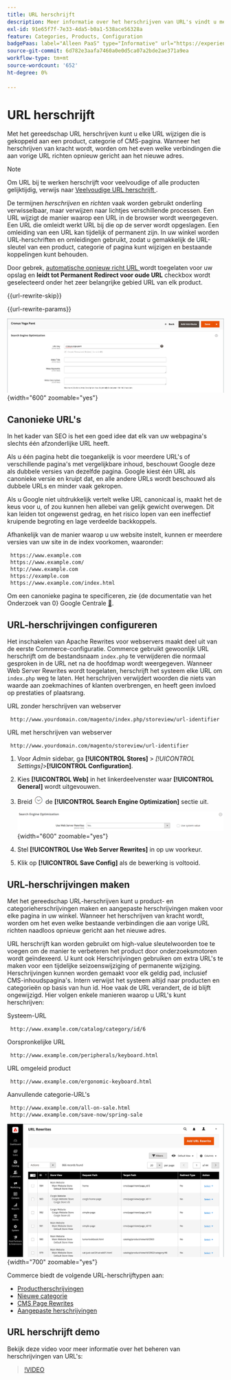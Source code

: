 ```yaml
---
title: URL herschrijft
description: Meer informatie over het herschrijven van URL's vindt u met het gereedschap URL herschrijven van Commerce om URL's te wijzigen die zijn gekoppeld aan een product, categorie of CMS-pagina.
exl-id: 91e65f7f-7e33-4da5-b0a1-538ace56328a
feature: Categories, Products, Configuration
badgePaas: label="Alleen PaaS" type="Informative" url="https://experienceleague.adobe.com/nl/docs/commerce/user-guides/product-solutions" tooltip="Is alleen van toepassing op Adobe Commerce op Cloud-projecten (door Adobe beheerde PaaS-infrastructuur) en op projecten in het veld."
source-git-commit: 6d782e3aafa7460a0e0d5ca07a2bde2ae371a9ea
workflow-type: tm+mt
source-wordcount: '652'
ht-degree: 0%

---
```


# URL herschrijft

Met het gereedschap URL herschrijven kunt u elke URL wijzigen die is gekoppeld aan een product, categorie of CMS-pagina. Wanneer het herschrijven van kracht wordt, worden om het even welke verbindingen die aan vorige URL richten opnieuw gericht aan het nieuwe adres.

>[!NOTE]
>
>Om URL bij te werken herschrijft voor veelvoudige of alle producten gelijktijdig, verwijs naar [ Veelvoudige URL herschrijft ](url-rewrite-product.md#multiple-url-rewrites).

De termijnen _herschrijven_ en _richten_ vaak worden gebruikt onderling verwisselbaar, maar verwijzen naar lichtjes verschillende processen. Een URL wijzigt de manier waarop een URL in de browser wordt weergegeven. Een URL die omleidt werkt URL bij die op de server wordt opgeslagen. Een omleiding van een URL kan tijdelijk of permanent zijn. In uw winkel worden URL-herschriften en omleidingen gebruikt, zodat u gemakkelijk de URL-sleutel van een product, categorie of pagina kunt wijzigen en bestaande koppelingen kunt behouden.

Door gebrek, [ automatische opnieuw richt URL ](url-redirect-product-automatic.md) wordt toegelaten voor uw opslag en **leidt tot Permanent Redirect voor oude URL** checkbox wordt geselecteerd onder het zeer belangrijke gebied URL van elk product.

{{url-rewrite-skip}}

{{url-rewrite-params}}

![ de motoroptimalisering van het Onderzoek - creeer permanent opnieuw richt URL ](./assets/product-search-engine-optimization-create-permanent-redirect.png){width="600" zoomable="yes"}

## Canonieke URL&#39;s

In het kader van SEO is het een goed idee dat elk van uw webpagina&#39;s slechts één afzonderlijke URL heeft.

Als u één pagina hebt die toegankelijk is voor meerdere URL&#39;s of verschillende pagina&#39;s met vergelijkbare inhoud, beschouwt Google deze als dubbele versies van dezelfde pagina. Google kiest één URL als canonieke versie en kruipt dat, en alle andere URLs wordt beschouwd als dubbele URLs en minder vaak gekropen.

Als u Google niet uitdrukkelijk vertelt welke URL canonicaal is, maakt het de keus voor u, of zou kunnen hen allebei van gelijk gewicht overwegen. Dit kan leiden tot ongewenst gedrag, en het risico lopen van een ineffectief kruipende begroting en lage verdeelde backkoppels.

Afhankelijk van de manier waarop u uw website instelt, kunnen er meerdere versies van uw site in de index voorkomen, waaronder:

     https://www.example.com 
     https://www.example.com/ 
     http://www.example.com
     https://example.com 
     https://www.example.com/index.html 

Om een canonieke pagina te specificeren, zie {de documentatie van het Onderzoek van 0} Google Centrale [&#128279;](https://developers.google.com/search/docs/crawling-indexing/consolidate-duplicate-urls).

## URL-herschrijvingen configureren

Het inschakelen van Apache Rewrites voor webservers maakt deel uit van de eerste Commerce-configuratie. Commerce gebruikt gewoonlijk URL herschrijft om de bestandsnaam `index.php` te verwijderen die normaal gesproken in de URL net na de hoofdmap wordt weergegeven. Wanneer Web Server Rewrites wordt toegelaten, herschrijft het systeem elke URL om `index.php` weg te laten. Het herschrijven verwijdert woorden die niets van waarde aan zoekmachines of klanten overbrengen, en heeft geen invloed op prestaties of plaatsrang.

URL zonder herschrijven van webserver

     http://www.yourdomain.com/magento/index.php/storeview/url-identifier

URL met herschrijven van webserver

     http://www.yourdomain.com/magento/storeview/url-identifier

1. Voor _Admin_ sidebar, ga **[!UICONTROL Stores]** > _[!UICONTROL Settings]_>**[!UICONTROL Configuration]**.

1. Kies **[!UICONTROL Web]** in het linkerdeelvenster waar **[!UICONTROL General]** wordt uitgevouwen.

1. Breid ![ selecteur van de Uitbreiding ](../assets/icon-display-expand.png) de **[!UICONTROL Search Engine Optimization]** sectie uit.

   ![ Algemene configuratie - de optimalisering van de Webonderzoekmachine ](../configuration-reference/general/assets/web-search-engine-optimization.png){width="600" zoomable="yes"}

1. Stel **[!UICONTROL Use Web Server Rewrites]** in op uw voorkeur.

1. Klik op **[!UICONTROL Save Config]** als de bewerking is voltooid.

## URL-herschrijvingen maken

Met het gereedschap URL-herschrijven kunt u product- en categorieherschrijvingen maken en aangepaste herschrijvingen maken voor elke pagina in uw winkel. Wanneer het herschrijven van kracht wordt, worden om het even welke bestaande verbindingen die aan vorige URL richten naadloos opnieuw gericht aan het nieuwe adres.

URL herschrijft kan worden gebruikt om high-value sleutelwoorden toe te voegen om de manier te verbeteren het product door onderzoeksmotoren wordt geïndexeerd. U kunt ook Herschrijvingen gebruiken om extra URL&#39;s te maken voor een tijdelijke seizoenswijziging of permanente wijziging. Herschrijvingen kunnen worden gemaakt voor elk geldig pad, inclusief CMS-inhoudspagina&#39;s. Intern verwijst het systeem altijd naar producten en categorieën op basis van hun id. Hoe vaak de URL verandert, de id blijft ongewijzigd. Hier volgen enkele manieren waarop u URL&#39;s kunt herschrijven:

Systeem-URL

     http://www.example.com/catalog/category/id/6

Oorspronkelijke URL

     http://www.example.com/peripherals/keyboard.html

URL omgeleid product

     http://www.example.com/ergonomic-keyboard.html

Aanvullende categorie-URL&#39;s

     http://www.example.com/all-on-sale.html
     http://www.example.com/save-now/spring-sale 

![ URL herschrijft net ](./assets/url-rewrites.png){width="700" zoomable="yes"}

Commerce biedt de volgende URL-herschrijftypen aan:

* [Productherschrijvingen](url-rewrite-product.md)
* [Nieuwe categorie](url-rewrite-category.md)
* [CMS Page Rewrites](url-rewrite-cms-page.md)
* [Aangepaste herschrijvingen](url-rewrite-custom.md)

## URL herschrijft demo

Bekijk deze video voor meer informatie over het beheren van herschrijvingen van URL&#39;s:

>[!VIDEO](https://video.tv.adobe.com/v/343751?quality=12&learn=on)
